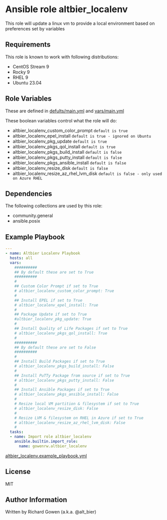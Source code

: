 # Ansible role altbier_localenv

This role will update a linux vm to provide a local environment based on preferences set by variables

## Requirements

This role is known to work with following distributions: 
*  CentOS Stream 9
*  Rocky 9
*  RHEL 9
*  Ubuntu 23.04

## Role Variables

These are defined in [defults/main.yml](defults/main.yml) and [vars/main.yml](vars/main.yml)

These boolean variables control what the role will do:
* altbier_localenv_custom_color_prompt ```default is true```
* altbier_localenv_epel_install ```default is true - ignored on Ubuntu```
* altbier_localenv_pkg_update ```default is true```
* altbier_localenv_pkgs_qol_install ```default is true```
* altbier_localenv_pkgs_build_install ```default is false```
* altbier_localenv_pkgs_putty_install ```default is false```
* altbier_localenv_pkgs_ansible_install ```default is false```
* altbier_localenv_resize_disk ```default is false```
* altbier_localenv_resize_az_rhel_lvm_disk ```default is false - only used on Azure RHEL```

## Dependencies

The following collections are used by this role:
*  community.general
*  ansible.posix

## Example Playbook

```yaml
---
- name: Altbier Localenv Playbook
  hosts: all
  vars:
    ##########
    ## By default these are set to True
    ##########
    #
    ## Custom Color Prompt if set to True
    # altbier_localenv_custom_color_prompt: True
    #
    ## Install EPEL if set to True
    # altbier_localenv_epel_install: True
    #
    ## Package Update if set to True
    #altbier_localenv_pkg_update: True
    #
    ## Install Quality of Life Packages if set to True
    # altbier_localenv_pkgs_qol_install: True
    #
    ##########
    ## By default these are set to False
    ##########
    #
    ## Install Build Packages if set to True
    # altbier_localenv_pkgs_build_install: False
    #
    ## Install PuTTy Package from source if set to True
    # altbier_localenv_pkgs_putty_install: False
    #
    ## Install Ansible Packages if set to True
    # altbier_localenv_pkgs_ansible_install: False
    #
    # Resize local VM partition & filesystem if set to True
    # altbier_localenv_resize_disk: False
    #
    # Resize LVM & filesystem on RHEL in Azure if set to True
    # altbier_localenv_resize_az_rhel_lvm_disk: False
    #
  tasks:
  - name: Import role altbier_localenv
    ansible.builtin.import_role:
      name: gowenrw.altbier_localenv
```

[altbier_localenv.example_playbook.yml](altbier_localenv.example_playbook.yml)

## License

MIT

## Author Information

Written by Richard Gowen (a.k.a. @alt_bier)
